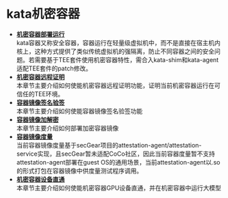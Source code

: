 # kata机密容器

-   **[机密容器部署运行](机密容器部署运行.md)**  
kata容器又称安全容器，容器运行在轻量级虚拟机中，而不是直接在宿主机内核上，这种方式提供了类似传统虚拟机的强隔离，防止不同容器之间的安全问题。若需要基于TEE套件使用机密容器特性，需合入kata-shim和kata-agent适配TEE套件的patch修改。
-   **[机密容器远程证明](机密容器远程证明.md)**  
本章节主要介绍如何使能机密容器远程证明功能，证明当前机密容器运行在可信任的TEE环境。
-   **[容器镜像签名验签](容器镜像签名验签.md)**  
本章节主要介绍如何使能容器镜像签名验签功能
-   **[容器镜像加解密](容器镜像加解密.md)**  
本章节主要介绍如何部署加密容器镜像
-   **[容器镜像度量](容器镜像度量.md)**  
当前容器镜像度量基于secGear项目的attestation-agent/attestation-service实现，且secGear暂未适配CoCo社区，因此当前容器度量暂不支持attestation-agent部署在guest OS的通用场景，当前attestation-agent以.so的形式打包在容器镜像中供度量测试程序调用。
-   **[机密容器设备直通](机密容器设备直通.md)**  
本章节主要介绍如何使能机密容器GPU设备直通，并在机密容器中运行大模型
